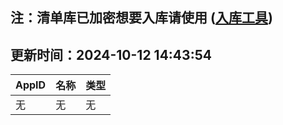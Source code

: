 ## 注：清单库已加密想要入库请使用 ([入库工具](https://github.com/BlankTMing/ManifestAutoUpdate/releases))

## 更新时间：2024-10-12 14:43:54
| AppID | 名称 | 类型  |
| :-------------------- | :----------------------------- | :----------- |
| 无 | 无 | 无 |
